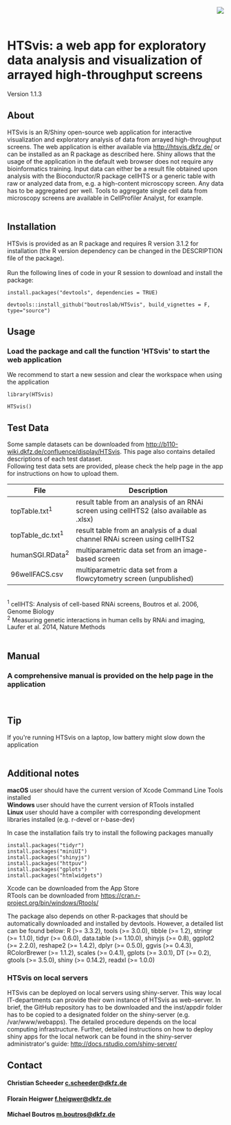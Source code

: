 <p>
<img align="right" max-width="75%" src="https://github.com/boutroslab/HTSvis/blob/master/inst/appdir/WWW/logo.png">
</p>

</br> 
</br> 

# HTSvis: a web app for exploratory data analysis and visualization of arrayed high-throughput screens 


Version 1.1.3
</br> 



## About 
HTSvis is an R/Shiny open-source web application for interactive visualization and 
exploratory analysis of data from arrayed high-throughput screens. The web application 
is either available via http://htsvis.dkfz.de/ or can be installed as an R package as described here.
Shiny allows that the usage of the application in the default web browser does not require any bioinformatics training.
Input data can either be a result file obtained upon analysis with the Bioconductor/R package cellHTS or a generic table with raw or analyzed data from, e.g. a high-content microscopy screen. Any data has to be aggregated per well. Tools to aggregate single cell data from microscopy screens are available in CellProfiler Analyst, for example.  </br> 
</br> 
## Installation
HTSvis is provided as an R package and requires R version 3.1.2 for installation 
(the R version dependency can be changed in the DESCRIPTION file of the package).</br>
</br> 
Run the following lines of code in your R session to download and install the package:
```
install.packages("devtools", dependencies = TRUE)

devtools::install_github("boutroslab/HTSvis", build_vignettes = F, type="source")
```
## Usage 
### Load the package and call the function 'HTSvis' to start the web application
We recommend to start a new session and clear the workspace when using the application 
```
library(HTSvis)

HTSvis()
```
## Test Data
Some sample datasets can be downloaded from http://b110-wiki.dkfz.de/confluence/display/HTSvis. This page also contains detailed descriptions of each test dataset.<br />
Following test data sets are provided, please check the help page in the app for instructions on how to upload them. <br />

| File | Description |
| --- | --- |
| topTable.txt<sup>1</sup> | result table from an analysis of an RNAi screen using cellHTS2 (also available as .xlsx) |
| topTable_dc.txt<sup>1</sup>  | result table from an analysis of a dual channel RNAi screen using cellHTS2 |
| humanSGI.RData<sup>2</sup> |  multiparametric data set from an image-based screen |
| 96wellFACS.csv   |  multiparametric data set from a flowcytometry screen (unpublished) |


</br> <sup>1</sup> cellHTS: Analysis of cell-based RNAi screens, Boutros et al. 2006, Genome Biology 
</br> <sup>2</sup> Measuring genetic interactions in human cells by RNAi and imaging, Laufer et al. 2014, Nature Methods
</br>
</br>

## Manual
### A comprehensive manual is provided on the help page in the application 
</br>

## Tip
If you're running HTSvis on a laptop, low battery might slow down the application 
</br>
</br>

## Additional notes 
<b>macOS</b> user should have the current version of Xcode Command Line Tools installed<br />
<b>Windows </b>user should have the current version of RTools installed <br />
<b>Linux</b> user should have a compiler with corresponding development libraries installed (e.g. r-devel or r-base-dev) <br />

In case the installation fails try to install the following packages manually  
```
install.packages("tidyr")
install.packages("miniUI")
install.packages("shinyjs")
install.packages("httpuv")
install.packages("gplots")
install.packages("htmlwidgets")
```
Xcode can be downloaded from the App Store<br />
RTools can be downloaded from https://cran.r-project.org/bin/windows/Rtools/

The package also depends on other R-packages that should be automatically downloaded and installed by devtools. However, a detailed list can be found below:
    R (>= 3.3.2),
    tools (>= 3.0.0),
    tibble (>= 1.2),
    stringr (>= 1.1.0),
    tidyr (>= 0.6.0),
    data.table (>= 1.10.0), 
    shinyjs (>= 0.8),
    ggplot2 (>= 2.2.0),
    reshape2 (>= 1.4.2),
    dplyr (>= 0.5.0),
    ggvis (>= 0.4.3),
    RColorBrewer (>= 1.1.2),
    scales (>= 0.4.1),
    gplots (>= 3.0.1),
    DT (>= 0.2),
    gtools (>= 3.5.0),
    shiny (>= 0.14.2),
    readxl (>= 1.0.0)
  
### HTSvis on local servers 
HTSvis can be deployed on local servers using shiny-server. This way local IT-departments can provide their own instance of HTSvis as web-server. In brief, the GitHub repository has to be downloaded and the inst/appdir folder has to be copied to a designated folder on the shiny-server (e.g. /var/www/webapps). The detailed procedure depends on the local computing infrastructure. Further, detailed instructions on how to deploy shiny apps for the local network can be found in the shiny-server administrator's guide: http://docs.rstudio.com/shiny-server/

## Contact 
#### Christian Scheeder c.scheeder@dkfz.de
#### Florain Heigwer f.heigwer@dkfz.de
#### Michael Boutros m.boutros@dkfz.de 


